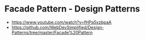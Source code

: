 # Facade Pattern - Design Patterns

* <https://www.youtube.com/watch?v=fHPa5xzbpaA>
* <https://github.com/WebDevSimplified/Design-Patterns/tree/master/Facade%20Pattern>
